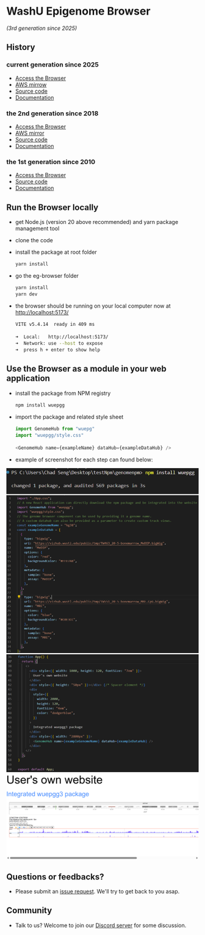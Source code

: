 # WashU Epigenome Browser

*(3rd generation since 2025)*

## History

### current generation since 2025

* [Access the Browser](https://epigenomegateway.wustl.edu/browser/)
* [AWS mirrow](https://epigenomegateway.org/browser/)
* [Source code](https://github.com/twlab/eg3)
* [Documentation](https://epgg.github.io/)

### the 2nd generation since 2018

* [Access the Browser](https://epigenomegateway.wustl.edu/browser2022/)
* [AWS mirror](https://epigenomegateway.org/browser2022/)
* [Source code](https://github.com/lidaof/eg-react)
* [Documentation](https://eg.readthedocs.io/en/latest/)

### the 1st generation since 2010

* [Access the Browser](https://epigenomegateway.wustl.edu/legacy/)
* [Source code](https://github.com/epgg/eg)
* [Documentation](https://wiki.wubrowse.org/)

## Run the Browser locally

* get Node.js (version 20 above recommended) and yarn package management tool
* clone the code
* install the package at root folder

    ```bash
    yarn install
    ```

* go the eg-browser folder

    ```bash
    yarn install
    yarn dev
    ```

* the browser should be running on your local computer now at <http://localhost:5173/>

    ```bash
    VITE v5.4.14  ready in 409 ms

  ➜  Local:   http://localhost:5173/
  ➜  Network: use --host to expose
  ➜  press h + enter to show help
    ```

## Use the Browser as a module in your web application

* install the package from NPM registry

    ```bash
    npm install wuepgg
    ```

* import the package and related style sheet

    ```javascript
    import GenomeHub from "wuepg"
    import "wuepgg/style.css"
    
    <GenomeHub name={exampleName} dataHub={exampleDataHub} />
    ```

* example of screenshot for each step can found below:

![npm install screenshot](/screenshots/npm1.png)
![import screenshot](/screenshots/npm2.png)
![use the component screenshot](/screenshots/npm3.png)
![how it looks screenshot](/screenshots/npm4.png)

## Questions or feedbacks?

* Please submit an [issue request](https://github.com/twlab/eg3/issues). We'll try to get back to you asap.

## Community

* Talk to us? Welcome to join our [Discord server](https://discord.gg/2PHxAEJFf7) for some discussion.

